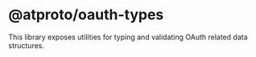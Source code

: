 # @atproto/oauth-types

This library exposes utilities for typing and validating OAuth related data structures.
